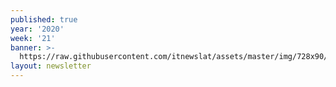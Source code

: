 ```yaml
---
published: true
year: '2020'
week: '21'
banner: >-
  https://raw.githubusercontent.com/itnewslat/assets/master/img/728x90/Banner-Resumen.jpg
layout: newsletter
---
```

